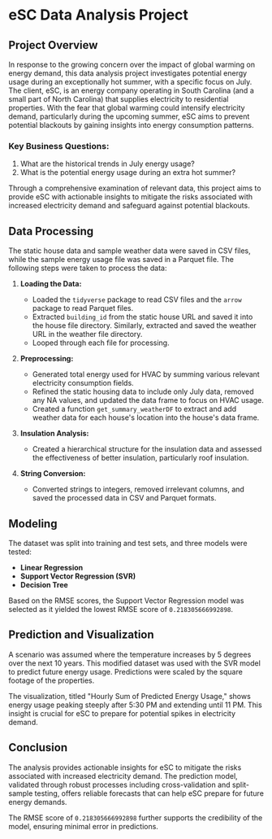 # eSC Data Analysis Project

## Project Overview
In response to the growing concern over the impact of global warming on energy demand, this data analysis project investigates potential energy usage during an exceptionally hot summer, with a specific focus on July. The client, eSC, is an energy company operating in South Carolina (and a small part of North Carolina) that supplies electricity to residential properties. With the fear that global warming could intensify electricity demand, particularly during the upcoming summer, eSC aims to prevent potential blackouts by gaining insights into energy consumption patterns.

### Key Business Questions:
1. What are the historical trends in July energy usage?
2. What is the potential energy usage during an extra hot summer?

Through a comprehensive examination of relevant data, this project aims to provide eSC with actionable insights to mitigate the risks associated with increased electricity demand and safeguard against potential blackouts.

## Data Processing
The static house data and sample weather data were saved in CSV files, while the sample energy usage file was saved in a Parquet file. The following steps were taken to process the data:

1. **Loading the Data:**
   - Loaded the `tidyverse` package to read CSV files and the `arrow` package to read Parquet files.
   - Extracted `building_id` from the static house URL and saved it into the house file directory. Similarly, extracted and saved the weather URL in the weather file directory.
   - Looped through each file for processing.

2. **Preprocessing:**
   - Generated total energy used for HVAC by summing various relevant electricity consumption fields.
   - Refined the static housing data to include only July data, removed any NA values, and updated the data frame to focus on HVAC usage.
   - Created a function `get_summary_weatherDF` to extract and add weather data for each house's location into the house's data frame.

3. **Insulation Analysis:**
   - Created a hierarchical structure for the insulation data and assessed the effectiveness of better insulation, particularly roof insulation.

4. **String Conversion:**
   - Converted strings to integers, removed irrelevant columns, and saved the processed data in CSV and Parquet formats.

## Modeling
The dataset was split into training and test sets, and three models were tested:
- **Linear Regression**
- **Support Vector Regression (SVR)**
- **Decision Tree**

Based on the RMSE scores, the Support Vector Regression model was selected as it yielded the lowest RMSE score of `0.218305666992898`.

## Prediction and Visualization
A scenario was assumed where the temperature increases by 5 degrees over the next 10 years. This modified dataset was used with the SVR model to predict future energy usage. Predictions were scaled by the square footage of the properties.

The visualization, titled "Hourly Sum of Predicted Energy Usage," shows energy usage peaking steeply after 5:30 PM and extending until 11 PM. This insight is crucial for eSC to prepare for potential spikes in electricity demand.

## Conclusion
The analysis provides actionable insights for eSC to mitigate the risks associated with increased electricity demand. The prediction model, validated through robust processes including cross-validation and split-sample testing, offers reliable forecasts that can help eSC prepare for future energy demands.

The RMSE score of `0.218305666992898` further supports the credibility of the model, ensuring minimal error in predictions.
